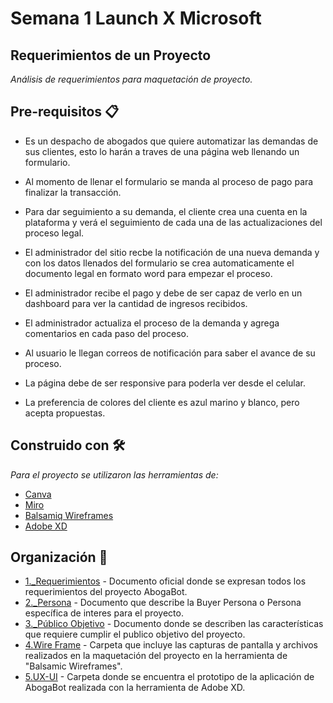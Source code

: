 # Semana 1 Launch X Microsoft

## Requerimientos de un Proyecto

_Análisis de requerimientos para maquetación de proyecto._


## Pre-requisitos 📋

* Es un despacho de abogados que quiere automatizar las demandas de sus clientes, esto lo harán a traves de una página web llenando un formulario.

* Al momento de llenar el formulario se manda al proceso de pago para finalizar la transacción.

* Para dar seguimiento a su demanda, el cliente crea una cuenta en la plataforma y verá el seguimiento de cada una de las actualizaciones del proceso legal.

* El administrador del sitio recbe la notificación de una nueva demanda y con los datos llenados del formulario se crea automaticamente el documento legal en formato word para empezar el proceso.

* El administrador recibe el pago y debe de ser capaz de verlo en un dashboard para ver la cantidad de ingresos recibidos.

* El administrador actualiza el proceso de la demanda y agrega comentarios en cada paso del proceso.

* Al usuario le llegan correos de notificación para saber el avance de su proceso.

* La página debe de ser responsive para poderla ver desde el celular.

* La preferencia de colores del cliente es azul marino y blanco, pero acepta propuestas.


## Construido con 🛠️

_Para el proyecto se utilizaron las herramientas de:_
* [Canva](https://www.canva.com/)
* [Miro](https://miro.com/)
* [Balsamiq Wireframes](https://balsamiq.com/)
* [Adobe XD](https://www.adobe.com/mx/products/xd.html)


## Organización 📌

* [1._Requerimientos](https://github.com/angelgoro14/Front_End_LaunchX/blob/main/Semana_1/1._Requerimientos.doc) - Documento oficial donde se expresan todos los requerimientos del proyecto AbogaBot.
* [2._Persona](https://github.com/angelgoro14/Front_End_LaunchX/blob/main/Semana_1/2.-persona.docx) - Documento que describe la Buyer Persona o Persona específica de interes para el proyecto. 
* [3._Público Objetivo](https://github.com/angelgoro14/Front_End_LaunchX/blob/main/Semana_1/3._%20Publico_Objetivo.docx) - Documento donde se describen las características que requiere cumplir el publico objetivo del proyecto.
* [4.Wire Frame](https://github.com/angelgoro14/Front_End_LaunchX/tree/main/Semana_1/4._%20WireFrame) - Carpeta que incluye las capturas de pantalla y archivos realizados en la maquetación del proyecto en la herramienta de "Balsamic Wireframes". 
* [5.UX-UI](https://github.com/angelgoro14/Front_End_LaunchX/tree/main/Semana_1/5._%20UX-UI) - Carpeta donde se encuentra el prototipo de la aplicación de AbogaBot realizada con la herramienta de Adobe XD.
